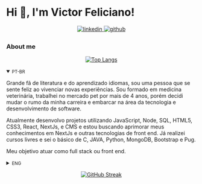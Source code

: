 # Hi 👋, I'm Victor Feliciano! 

<div align="center">
  <a href="https://linkedin.com/in/victorjfeliciano" target="_blank">
    <img src=https://img.shields.io/badge/linkedin-%231E77B5.svg?&style=for-the-badge&logo=linkedin&logoColor=white alt=linkedin style="margin-bottom: 5px;" />
  </a>

<a href="https://github.com/vetvictor33" target="_blank">
    <img src=https://img.shields.io/badge/github-%2324292e.svg?&style=for-the-badge&logo=github&logoColor=white alt=github style="margin-bottom: 5px;" />
  </a>
</div>

### About me
<div align="center">
  
[![Top Langs](https://github-readme-stats.vercel.app/api/top-langs/?username=vetvictor33&langs_count=4)](https://github.com/anuraghazra/github-readme-stats)
  
</div>
<details open>
<summary><small>PT-BR</small></summary>

Grande fã de literatura e do aprendizado idiomas, sou uma pessoa que se sente feliz ao vivenciar novas experiências. Sou formado em medicina veterinária, trabalhei no mercado pet por mais de 4 anos, porém decidi mudar o rumo da minha carreira e embarcar na área da tecnologia e desenvolvimento de software.

Atualmente desenvolvo projetos utilizando JavaScript, Node, SQL, HTML5, CSS3, React, NextJs, e CMS e estou buscando aprimorar meus conhecimentos em NextJs e outras tecnologias de front end. Já realizei cursos livres e sei o básico de C, JAVA, Python, MongoDB, Bootstrap e Pug.

Meu objetivo atuar como full stack ou front end.
  
</details>

<details>
<summary><small>ENG</small></summary>

I'm a veterinarian and I'm in a career transition to the area of technology.

</details>

<div align="center">


[![GitHub Streak](https://github-readme-streak-stats.herokuapp.com?user=VetVictor33&theme=nightowl&hide_border=true&locale=eng&date_format=j%20M%5B%20Y%5D&mode=weekly)](https://git.io/streak-stats)

</div>
